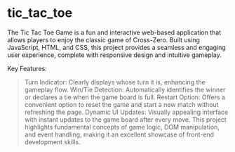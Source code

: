 # tic_tac_toe

The Tic Tac Toe Game is a fun and interactive web-based application that allows players to enjoy the classic game of Cross-Zero. Built using JavaScript, HTML, and CSS, this project provides a seamless and engaging user experience, complete with responsive design and intuitive gameplay.

Key Features:

> Turn Indicator: Clearly displays whose turn it is, enhancing the gameplay flow.
> Win/Tie Detection: Automatically identifies the winner or declares a tie when the game board is full.
> Restart Option: Offers a convenient option to reset the game and start a new match without refreshing the page.
> Dynamic UI Updates: Visually appealing interface with instant updates to the game board after every move.
> This project highlights fundamental concepts of game logic, DOM manipulation, and event handling, making it an excellent showcase of front-end development skills.

